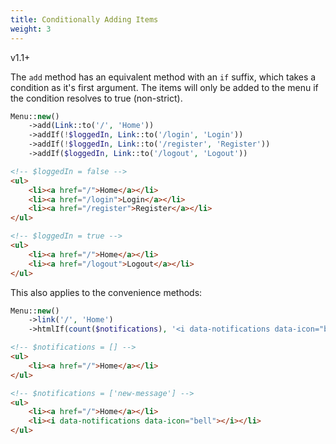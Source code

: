 ```yaml
---
title: Conditionally Adding Items
weight: 3
---
```


<span class="badge">v1.1+</span>

The `add` method has an equivalent method with an `if` suffix, which takes a condition as it's first argument. The items will only be added to the menu if the condition resolves to true (non-strict).

```php
Menu::new()
    ->add(Link::to('/', 'Home'))
    ->addIf(!$loggedIn, Link::to('/login', 'Login'))
    ->addIf(!$loggedIn, Link::to('/register', 'Register'))
    ->addIf($loggedIn, Link::to('/logout', 'Logout'))
```

```html
<!-- $loggedIn = false -->
<ul>
    <li><a href="/">Home</a></li>
    <li><a href="/login">Login</a></li>
    <li><a href="/register">Register</a></li>
</ul>
```

```html
<!-- $loggedIn = true -->
<ul>
    <li><a href="/">Home</a></li>
    <li><a href="/logout">Logout</a></li>
</ul>
```

This also applies to the convenience methods:

```php
Menu::new()
    ->link('/', 'Home')
    ->htmlIf(count($notifications), '<i data-notifications data-icon="bell"></i>');
```

```html
<!-- $notifications = [] -->
<ul>
    <li><a href="/">Home</a></li>
</ul>
```

```html
<!-- $notifications = ['new-message'] -->
<ul>
    <li><a href="/">Home</a></li>
    <li><i data-notifications data-icon="bell"></i></li>
</ul>
```
